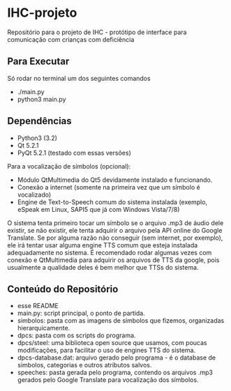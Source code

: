 IHC-projeto
===========

Repositório para o projeto de IHC - protótipo de interface para comunicação com crianças com deficiência


Para Executar
-----------

Só rodar no terminal um dos seguintes comandos
* ./main.py
* python3 main.py


Dependências
-----------

* Python3 (3.2)
* Qt 5.2.1
* PyQt 5.2.1
(testado com essas versões)

Para a vocalização de símbolos (opcional):
* Módulo QtMultimedia do Qt5 devidamente instalado e funcionando.
* Conexão a internet (somente na primeira vez que um símbolo é vocalizado)
* Engine de Text-to-Speech comum do sistema instalada (exemplo, eSpeak em Linux, SAPI5 que já com Windows Vista/7/8)

O sistema tenta primeiro tocar um símbolo se o arquivo .mp3 de áudio dele existir, se não existir, ele tenta adquirir
o arquivo pela API online do Google Translate. Se por alguma razão não conseguir (sem internet, por exemplo), ele
irá tentar usar alguma engine TTS comum que esteja instalada adequadamente no sistema.
É recomendado rodar algumas vezes com conexão e QtMultimedia para adquirir os arquivos de TTS da google, pois 
usualmente a qualidade deles é bem melhor que TTSs do sistema.


Conteúdo do Repositório
------------

* esse README
* main.py: script principal, o ponto de partida.
* simbolos: pasta com as imagens de símbolos que fizemos, organizadas hierarquicamente.
* dpcs: pasta com os scripts do programa.
* dpcs/steel: uma biblioteca open source que usamos, com poucas modificações, para facilitar o uso de engines TTS do sistema.
* dpcs-database.dat: arquivo gerado pelo programa - é o database de simbolos, categorias e outros atributos salvos.
* speeches: pasta gerada pelo programa, contendo os arquivos .mp3 gerados pelo Google Translate para vocalização dos símbolos.
